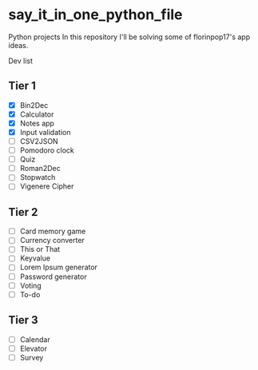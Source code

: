 # say_it_in_one_python_file

Python projects
In this repository I'll be solving some of florinpop17's app ideas.

Dev list

## Tier 1
- [x] Bin2Dec
- [x] Calculator
- [x] Notes app
- [x] Input validation
- [ ] CSV2JSON
- [ ] Pomodoro clock
- [ ] Quiz
- [ ] Roman2Dec
- [ ] Stopwatch
- [ ] Vigenere Cipher

## Tier 2
- [ ] Card memory game
- [ ] Currency converter
- [ ] This or That
- [ ] Keyvalue
- [ ] Lorem Ipsum generator
- [ ] Password generator
- [ ] Voting
- [ ] To-do

## Tier 3
- [ ] Calendar
- [ ] Elevator
- [ ] Survey

